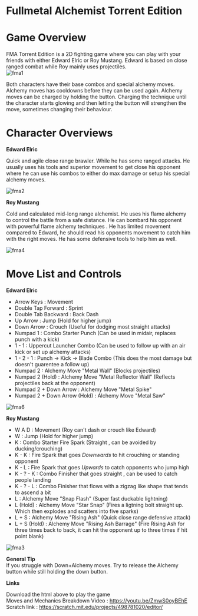# Fullmetal Alchemist Torrent Edition

# Game Overview
FMA Torrent Edition is a 2D fighting game where you can play with your friends with either
Edward Elric or Roy Mustang. Edward is based on close ranged combat while Roy mainly uses projectiles. <br />
![fma1](https://github.com/MeminErkenekenXD/Fullmetal-Alchemist-Torrent/assets/97636236/935571d9-9328-4811-8822-73bd43ff3f35)

Both characters have their base combos and special alchemy moves. Alchemy moves has cooldowns before they can be used again. Alchemy moves can be charged by holding the button. Charging the technique until the character starts glowing and then letting the button will strengthen the move, sometimes changing their behaviour.<br />

# Character Overviews

**Edward Elric** <br />

Quick and agile close range brawler. While he has some ranged attacks. He usually uses his tools and superior movement to get close his opponent where he can use his combos to either do max damage or setup his special alchemy moves.

![fma2](https://github.com/MeminErkenekenXD/Fullmetal-Alchemist-Torrent/assets/97636236/1c9b2ba5-b9d3-4c34-a963-cf0239f04d5c)

**Roy Mustang** <br />

Cold and calculated mid-long range alchemist. He uses his flame alchemy to control the battle from a safe distance. He can bombard his opponent with powerful flame alchemy techniques . He has limited movement compared to Edward, he should read his opponents movement to catch him with the right moves. He has some defensive tools to help him as well.

![fma4](https://github.com/MeminErkenekenXD/Fullmetal-Alchemist-Torrent/assets/97636236/61f7afef-5178-41d3-b155-68a8f204507c)

# Move List and Controls

**Edward Elric** <br />

- Arrow Keys : Movement
- Double Tap Forward : Sprint
- Double Tab Backward : Back Dash
- Up Arrow : Jump   (Hold for higher jump)
- Down Arrow : Crouch   (Useful for dodging most straight attacks)
- Numpad 1 : Combo Starter Punch   (Can be used in midair, replaces punch with a kick)
- 1 - 1 : Uppercut Launcher Combo   (Can be used to follow up with an air kick or set up alchemy attacks)
- 1 - 2 - 1 : Punch -> Kick -> Blade Combo   (This does the most damage but doesn't guarentee a follow up)
- Numpad 2 : Alchemy Move "Metal Wall"   (Blocks projectiles)
- Numpad 2 (Hold) : Alchemy Move "Metal Reflector Wall"   (Reflects projectiles back at the opponent)
- Numpad 2 + Down Arrow : Alchemy Move "Metal Spike"
- Numpad 2 + Down Arrow (Hold) : Alchemy Move "Metal Saw"

![fma6](https://github.com/MeminErkenekenXD/Fullmetal-Alchemist-Torrent/assets/97636236/a222e796-9d2b-427d-8ee4-9f7c4421a5e2)

**Roy Mustang** <br />
- W A D : Movement (Roy can't dash or crouch like Edward)
- W : Jump   (Hold for higher jump)
- K : Combo Starter Fire Spark (Straight , can be avoided by ducking/crouching)
- K - K : Fire Spark that goes *Downwards* to hit crouching or standing opponent
- K - L : Fire Spark that goes *Upwards* to catch opponents who jump high
- K - ? - K : Combo Finisher that goes straight , can be used to catch people landing
- K - ? - L : Combo Finisher that flows with a zigzag like shape that tends to ascend a bit
- L : Alchemy Move "Snap Flash"  (Super fast duckable lightning)
- L (Hold) : Alchemy Move "Star Snap"    (Fires a ligtning bolt straight up. Which then explodes and scatters into five sparks)
- L + S : Alchemy Move "Rising Ash"     (Quick close range defensive attack)
- L + S (Hold) : Alchemy Move "Rising Ash Barrage"   (Fire Rising Ash for three times back to back, it can hit the opponent up to three times if hit point blank)

![fma3](https://github.com/MeminErkenekenXD/Fullmetal-Alchemist-Torrent/assets/97636236/bffab909-ee5b-44c6-8745-af7c6dae5c48)


**General Tip**<br />
If you struggle with Down+Alchemy moves. Try to release the Alchemy button while still holding the down button.


**Links**<br />

Download the html above to play the game <br />
Moves and Mechanics Breakdown Video : https://youtu.be/ZmwS0oyBEhE <br />
Scratch link : https://scratch.mit.edu/projects/498781020/editor/

